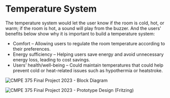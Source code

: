 # Temperature System
The temperature system would let the user know if the room is cold, hot, or warm; if the room is hot, a sound will play from the buzzer. And the users' benefits below show why it is important to build a temperature system:
- Comfort – Allowing users to regulate the room temperature according to their preferences.
- Energy sufficiency – Helping users save energy and avoid unnecessary energy loss, leading to cost savings.
- Users’ health/well-being – Could maintain temperatures that could help prevent cold or heat-related issues such as hypothermia or heatstroke.

![CMPE 375 Final Project 2023 - Block Diagram](https://github.com/yousefelsonbaty/TemperatureSystem/assets/126959659/d156f6d7-1e7f-4da8-8077-59ea1ec9ba47)

![CMPE 375 Final Project 2023 - Prototype Design (Fritzing)](https://github.com/yousefelsonbaty/TemperatureSystem/assets/126959659/4e527c68-8f94-4dbc-aa37-986d535b7924)

